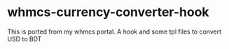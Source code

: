 # whmcs-currency-converter-hook
 This is ported from my whmcs portal. A hook and some tpl files to convert USD to BDT
